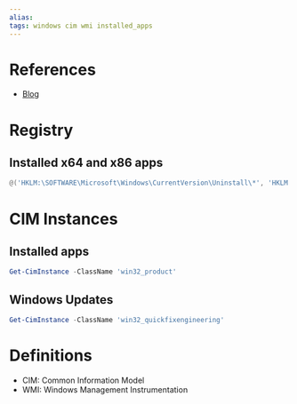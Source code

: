 ```yaml
---
alias: 
tags: windows cim wmi installed_apps
---
```


# References
- [Blog](https://xkln.net/blog/please-stop-using-win32product-to-find-installed-software-alternatives-inside/)

# Registry
## Installed x64 and x86 apps
```PowerShell
@('HKLM:\SOFTWARE\Microsoft\Windows\CurrentVersion\Uninstall\*', 'HKLM:\SOFTWARE\WOW6432Node\Microsoft\Windows\CurrentVersion\Uninstall\*') | Get-ItemProperty | Where-Object { $_.'(default)' -eq $null } | Select @{l='Name';e={if ($_.DisplayName -eq $null) {$_.PSPath.Split('\')[-1]} else {$_.DisplayName}}}, Publisher, DisplayVersion, InstallDate, InstallLocation, @{l='x86/x64'; e={ if ($_.pspath -like '*wow6432node*') {'x86'} else {'x64'} } } | Sort-Object Name | Format-Table -AutoSize
```

# CIM Instances
## Installed apps
```PowerShell
Get-CimInstance -ClassName 'win32_product'
```
## Windows Updates
```PowerShell
Get-CimInstance -ClassName 'win32_quickfixengineering'
```

# Definitions
- CIM: Common Information Model
- WMI: Windows Management Instrumentation